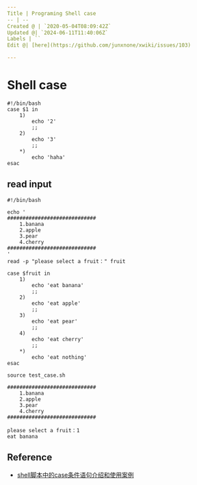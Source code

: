 ```yaml
---
Title | Programing Shell case
-- | --
Created @ | `2020-05-04T08:09:42Z`
Updated @| `2024-06-11T11:40:06Z`
Labels | ``
Edit @| [here](https://github.com/junxnone/xwiki/issues/103)

---
```

# Shell case

```
#!/bin/bash
case $1 in
    1)
        echo '2'
        ;;
    2)
        echo '3'
        ;;
    *)
        echo 'haha'
esac
```

## read input

```
#!/bin/bash

echo '
#############################
    1.banana
    2.apple
    3.pear
    4.cherry
#############################
'
read -p "please select a fruit：" fruit

case $fruit in
    1)
        echo 'eat banana'
        ;;
    2)
        echo 'eat apple'
        ;;
    3)
        echo 'eat pear'
        ;;
    4)
        echo 'eat cherry'
        ;;
    *)
        echo 'eat nothing'
esac
```
```
source test_case.sh

#############################
    1.banana
    2.apple
    3.pear
    4.cherry
#############################

please select a fruit：1
eat banana
```

## Reference
- [shell脚本中的case条件语句介绍和使用案例](https://www.cnblogs.com/guoke-boy/p/12605789.html)


